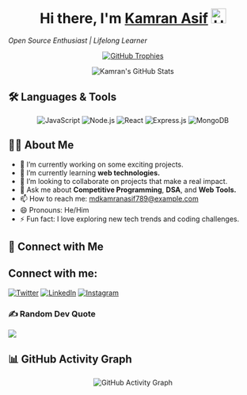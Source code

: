 <!--
  This is a complete GitHub profile README example.
  Save this as README.md in your profile repository (e.g. github.com/yourusername/yourusername)
-->

<!-- Centered Header and Greeting -->
<h1 align="center">
  Hi there, I'm <a href="https://github.com/kamran-asif">Kamran Asif</a> <img src="https://media.giphy.com/media/hvRJCLFzcasrR4ia7z/giphy.gif" width="30px" alt="Hello gif"/>
</h1>
  <em> Open Source Enthusiast | Lifelong Learner</em>
<p align="center">

</p>

<!-- GitHub Trophies (Dynamic Trophy Badges) -->
<p align="center">
  <a href="https://github.com/ryo-ma/github-profile-trophy">
    <img src="https://github-profile-trophy.vercel.app/?username=kamran-asif&theme=onedark&column=7" alt="GitHub Trophies" />
  </a>
</p>

<!-- GitHub Stats Card -->
<p align="center">
  <img src="https://github-readme-stats.vercel.app/api?username=kamran-asif&show_icons=true&theme=radical" alt="Kamran's GitHub Stats" />
</p>

<!-- Badges/Technologies Section -->
## 🛠 Languages & Tools
<p align="center">
  <img src="https://img.shields.io/badge/JavaScript-F7DF1E?style=for-the-badge&logo=javascript&logoColor=black" alt="JavaScript" />
  <img src="https://img.shields.io/badge/Node.js-339933?style=for-the-badge&logo=nodedotjs&logoColor=white" alt="Node.js" />
  <img src="https://img.shields.io/badge/React-20232A?style=for-the-badge&logo=react&logoColor=61DAFB" alt="React" />
  <img src="https://img.shields.io/badge/Express.js-404D59?style=for-the-badge" alt="Express.js" />
  <img src="https://img.shields.io/badge/MongoDB-47A248?style=for-the-badge&logo=mongodb&logoColor=white" alt="MongoDB" />
</p>

<!-- About Me Section -->
## 👨‍💻 About Me
- 🔭 I’m currently working on some exciting projects.
- 🌱 I’m currently learning **web technologies.**
- 👯 I’m looking to collaborate on projects that make a real impact.
- 💬 Ask me about **Competitive Programming**, **DSA**, and **Web Tools.**
- 📫 How to reach me: [mdkamranasif789@example.com](mailto:mdkamranasif789@example.com)
- 😄 Pronouns: He/Him
- ⚡ Fun fact: I love exploring new tech trends and coding challenges.

<!-- Social Media Links -->
## 🤝 Connect with Me
## Connect with me:
[![Twitter](https://img.shields.io/badge/Twitter-%231DA1F2.svg?style=for-the-badge&logo=Twitter&logoColor=white)](https://x.com/MdKamran_456)
[![LinkedIn](https://img.shields.io/badge/LinkedIn-%230077B5.svg?style=for-the-badge&logo=LinkedIn&logoColor=white)](https://www.linkedin.com/in/kamran-asif05/)
[![Instagram](https://img.shields.io/badge/Instagram-%23E4405F.svg?style=for-the-badge&logo=Instagram&logoColor=white)](https://instagram.com/yourhandle)

### ✍️ Random Dev Quote
![](https://quotes-github-readme.vercel.app/api?type=horizontal&theme=radical)

<!-- Additional Stats or Activity Section (Optional) -->
## 📊 GitHub Activity Graph
<p align="center">
  <img src="https://github-readme-activity-graph.vercel.app/graph?username=kamran-asif&theme=react" alt="GitHub Activity Graph" />
</p>
